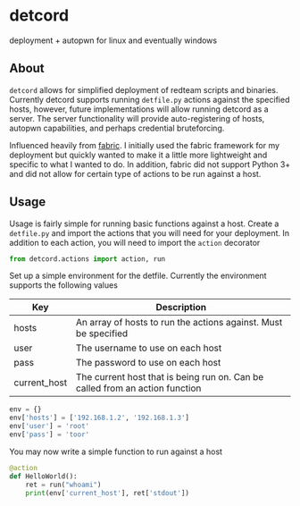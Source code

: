 # detcord
deployment + autopwn for linux and eventually windows


## About
`detcord` allows for simplified deployment of redteam scripts and binaries.
Currently detcord supports running `detfile.py` actions against the specified hosts, however, future
implementations will allow running detcord as a server. The server functionality will provide
auto-registering of hosts, autopwn capabilities, and perhaps credential bruteforcing.


Influenced heavily from [fabric](https://github.com/fabric/fabric). I initially used the fabric framework
for my deployment but quickly wanted to make it a little more lightweight and specific to what I
wanted to do. In addition, fabric did not support Python 3+ and did not allow for certain type of
actions to be run against a host.


## Usage
Usage is fairly simple for running basic functions against a host. Create a `detfile.py` and import
the actions that you will need for your deployment. In addition to each action, you will need to
import the `action` decorator
```python
from detcord.actions import action, run
```

Set up a simple environment for the detfile. Currently the environment supports the following values

| Key          | Description                                                                  |
|--------------|------------------------------------------------------------------------------|
| hosts        | An array of hosts to run the actions against. Must be specified              |
| user         | The username to use on each host                                             |
| pass         | The password to use on each host                                             |
| current_host | The current host that is being run on. Can be called from an action function |

```python
env = {}
env['hosts'] = ['192.168.1.2', '192.168.1.3']
env['user'] = 'root'
env['pass'] = 'toor'
```

You may now write a simple function to run against a host
```python
@action
def HelloWorld():
    ret = run("whoami")
    print(env['current_host'], ret['stdout'])
```
